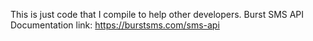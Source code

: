 This is just code that I compile to help other developers. Burst SMS API Documentation link: https://burstsms.com/sms-api